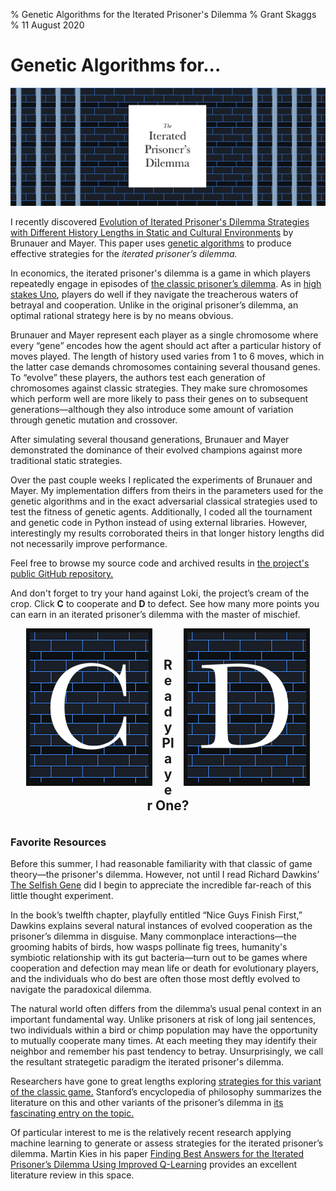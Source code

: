 % Genetic Algorithms for the Iterated Prisoner's Dilemma 
% Grant Skaggs 
% 11 August 2020

# Genetic Algorithms for...

<link rel="stylesheet" href="../css/posts.css">
<img src="../resources/ipd/ipd.png" alt="the iterated prisoner's dilemma">

I recently discovered [Evolution of Iterated Prisoner's Dilemma Strategies with Different History Lengths in Static and Cultural Environments](https://www.researchgate.net/publication/220999970_Evolution_of_iterated_prisoner's_dilemma_strategies_with_different_history_lengths_in_static_and_cultural_environments) by Brunauer and Mayer. This paper uses [genetic algorithms](https://towardsdatascience.com/introduction-to-genetic-algorithms-including-example-code-e396e98d8bf3) to produce effective strategies for the *iterated prisoner’s dilemma.*

In economics, the iterated prisoner's dilemma is a game in which players repeatedly engage in episodes of [the classic prisoner’s dilemma](https://en.wikipedia.org/wiki/Prisoner%27s_dilemma). As in [high stakes Uno](https://www.nytimes.com/2016/01/13/sports/basketball/for-some-atlanta-hawks-a-revved-up-game-of-uno-is-diversion-no-1.html), players do well if they navigate the treacherous waters of betrayal and cooperation. Unlike in the original prisoner’s dilemma, an optimal rational strategy here is by no means obvious.

Brunauer and Mayer represent each player as a single chromosome where every “gene” encodes how the agent should act after a particular history of moves played. The length of history used varies from 1 to 6 moves, which in the latter case demands chromosomes containing several thousand genes. To “evolve” these players, the authors test each generation of chromosomes against classic strategies. They make sure chromosomes which perform well are more likely to pass their genes on to subsequent generations—although they also introduce some amount of variation through genetic mutation and crossover. 

After simulating several thousand generations, Brunauer and Mayer demonstrated the dominance of their evolved champions against more traditional static strategies. 

Over the past couple weeks I replicated the experiments of Brunauer and Mayer. My implementation differs from theirs in the parameters used for the genetic algorithms and in the exact adversarial classical strategies used to test the fitness of genetic agents. Additionally, I coded all the tournament and genetic code in Python instead of using external libraries. However, interestingly my results corroborated theirs in that longer history lengths did not necessarily improve performance. 

Feel free to browse my source code and archived results in [the project's public GitHub repository.](https://github.com/gskaggs/iterated-prisoners-dilemma)


And don't forget to try your hand against Loki, the project’s cream of the crop. Click **C** to cooperate and **D** to defect. See how many more points you can earn in an iterated prisoner’s dilemma with the master of mischief.

<img src="../resources/ipd/moves/C.png" alt="player one's moves" onclick="recordMove(0)" style="width: 40%; padding-right:3%; padding-left:5%; float:left; cursor:pointer;">
<img src="../resources/ipd/moves/D.png" alt="player two's moves" onclick="recordMove(1)" style="width: 40%; padding-left:3%; padding-right:5%; float:right; cursor:pointer;">

<br>

<h2 style="text-align:center;">Ready Player One?</h3>
<p style="clear: both;"></p>

<h3 id="player-move" style="text-align:center; color:#011175;"></h3>
<h3 id="loki-move" style="text-align:center;"></h3>

<p style="clear: both;"></p>

<script> 

var scoreLabel = document.getElementById("score");
var playerMoveLabel = document.getElementById("player-move");
var lokiMoveLabel = document.getElementById("loki-move");
var historyLen = 3;
var hist = 0;
var lokiMoveLookUp = [0, 1, 0, 0, 0, 0, 0, 1, 0, 0, 1, 0, 0, 0, 1, 0, 0, 1, 1, 0, 0, 0, 0, 1, 0, 0, 1, 0, 0, 1, 1, 0, 0, 0, 1, 1, 1, 0, 1, 0, 1, 0, 0, 1, 1, 0, 0, 1, 1, 0, 0, 1, 1, 0, 1, 1, 0, 0, 1, 1, 0, 1, 1, 0]
var scores = [0, 0]

var lokiRewardLookUp = [1, 2, -1, 0]
var playerRewardLookUp = [1, -1, 2, 0]

function recordMove(playerMove) {
    lokiMove = lokiMoveLookUp[hist];
    curMove = playerMove << 1 | lokiMove;
    scores[0] += playerRewardLookUp[curMove];
    scores[1] += lokiRewardLookUp[curMove];

    var bitMask = (1 <<  2 * historyLen) - 1;
    hist = (hist << 2) & bitMask;
    hist |= curMove;

    if (playerMove) {
        playerMoveLabel.innerHTML = "You defected. Your reward: " + playerRewardLookUp[curMove] + " Your score: " + scores[0];
    } else {
        playerMoveLabel.innerHTML = "You cooperated. Your reward: " + playerRewardLookUp[curMove] + " Your score: " + scores[0];
    }

    if (lokiMove) {
        lokiMoveLabel.innerHTML = "Loki defected. Loki's reward: " + lokiRewardLookUp[curMove] + " Loki's score: " + scores[1];
    } else {
        lokiMoveLabel.innerHTML = "Loki cooperated. Loki's reward: " + lokiRewardLookUp[curMove] + " Loki's score: " + scores[1];
    }
}

</script>

### Favorite Resources

Before this summer, I had reasonable familiarity with that classic of game theory—the prisoner's dilemma. However, not until I read Richard Dawkins’ [The Selfish Gene](https://www.amazon.com/Selfish-Gene-Anniversary-Landmark-Paperback/dp/B0722G5V92) did I begin to appreciate the incredible far-reach of this little thought experiment. 

In the book’s twelfth chapter, playfully entitled “Nice Guys Finish First,” Dawkins explains several natural instances of evolved cooperation as the prisoner’s dilemma in disguise. Many commonplace interactions—the grooming habits of birds, how wasps pollinate fig trees, humanity's symbiotic relationship with its gut bacteria—turn out to be games where cooperation and defection may mean life or death for evolutionary players, and the individuals who do best are often those most deftly evolved to navigate the paradoxical dilemma.

The natural world often differs from the dilemma’s usual penal context in an important fundamental way. Unlike prisoners at risk of long jail sentences, two individuals within a bird or chimp population may have the opportunity to mutually cooperate many times. At each meeting they may identify their neighbor and remember his past tendency to betray. Unsurprisingly, we call the resultant strategetic paradigm the iterated prisoner's dilemma.

Researchers have gone to great lengths exploring [strategies for this variant of the classic game.](https://plato.stanford.edu/entries/prisoner-dilemma/strategy-table.html) Stanford’s encyclopedia of philosophy summarizes the literature on this and other variants of the prisoner’s dilemma in [its fascinating entry on the topic.](https://plato.stanford.edu/entries/prisoner-dilemma/) 

Of particular interest to me is the relatively recent research applying machine learning to generate or assess strategies for the iterated prisoner’s dilemma. Martin Kies in his paper [Finding Best Answers for the Iterated Prisoner’s Dilemma Using Improved Q-Learning](https://papers.ssrn.com/sol3/papers.cfm?abstract_id=3556714) provides an excellent literature review in this space. 



 






